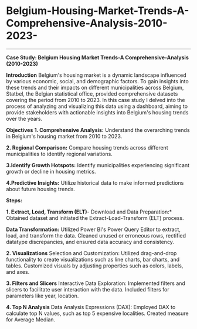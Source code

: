 # Belgium-Housing-Market-Trends-A-Comprehensive-Analysis-2010-2023-
----------------------------------------------------------------------------------------------------------------------------------

**Case Study: Belgium Housing Market Trends-A Comprehensive-Analysis (2010-2023)**

**Introduction**
Belgium's housing market is a dynamic landscape influenced by various economic, social, and demographic factors. To gain insights into these trends and their impacts on different municipalities across Belgium, Statbel, the Belgian statistical office, provided comprehensive datasets covering the period from 2010 to 2023. In this case study I delved into the process of analyzing and visualizing this data using a dashboard, aiming to provide stakeholders with actionable insights into Belgium's housing trends over the years.

**Objectives**
**1. Comprehensive Analysis:** Understand the overarching trends in Belgium's housing market from 2010 to 2023.

**2. Regional Comparison:** Compare housing trends across different municipalities to identify regional variations.

**3.Identify Growth Hotspots:** Identify municipalities experiencing significant growth or decline in housing metrics.

**4.Predictive Insights:** Utilize historical data to make informed predictions about future housing trends.

**Steps:**

**1. Extract, Load, Transform (ELT)**-
Download and Data Preparation:*
Obtained dataset and initiated the Extract-Load-Transform (ELT) process.

**Data Transformation:**
Utilized Power BI's Power Query Editor to extract, load, and transform the data.
Cleaned unused or erroneous rows, rectified datatype discrepancies, and ensured data accuracy and consistency.

**2. Visualizations**
Selection and Customization:
Utilized drag-and-drop functionality to create visualizations such as line charts, bar charts, and tables.
Customized visuals by adjusting properties such as colors, labels, and axes.

**3. Filters and Slicers**
Interactive Data Exploration:
Implemented filters and slicers to facilitate user interaction with the data.
Included filters for parameters like year, location.

**4. Top N Analysis**
Data Analysis Expressions (DAX):
Employed DAX to calculate top N values, such as top 5 expensive localities.
Created measure for Average Median.

